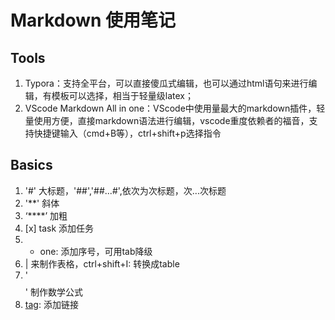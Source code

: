 # Markdown 使用笔记

## Tools
1. Typora：支持全平台，可以直接傻瓜式编辑，也可以通过html语句来进行编辑，有模板可以选择，相当于轻量级latex；
2. VScode Markdown All in one：VScode中使用量最大的markdown插件，轻量使用方便，直接markdown语法进行编辑，vscode重度依赖者的福音，支持快捷键输入（cmd+B等），ctrl+shift+p选择指令
   
## Basics
1. '#' 大标题，'##','##...#',依次为次标题，次...次标题
2. '**' 斜体
3. ‘****’ 加粗
4.  [x] task 添加任务
5.  - one: 添加序号，可用tab降级
6.  | 来制作表格，ctrl+shift+I: 转换成table
7.  '$$ $$' 制作数学公式
8.  [tag](Link): 添加链接